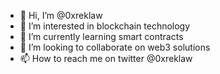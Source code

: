 - 👋 Hi, I’m @0xreklaw
- 👀 I’m interested in blockchain technology
- 🌱 I’m currently learning smart contracts
- 💞️ I’m looking to collaborate on web3 solutions
- 📫 How to reach me on twitter @0xreklaw

<!---
0xreklaw/0xreklaw is a ✨ special ✨ repository because its `README.md` (this file) appears on your GitHub profile.
You can click the Preview link to take a look at your changes.
--->
